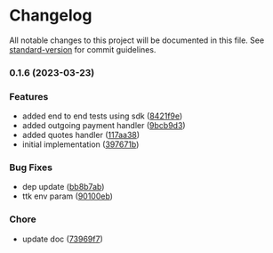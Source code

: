 # Changelog

All notable changes to this project will be documented in this file. See [standard-version](https://github.com/conventional-changelog/standard-version) for commit guidelines.

### 0.1.6 (2023-03-23)


### Features

* added end to end tests using sdk ([8421f9e](https://github.com/mojaloop/sdk-core-connector-openpayments-api-svc/commit/8421f9ed8862174e652c34448b805bed8cc006b7))
* added outgoing payment handler ([9bcb9d3](https://github.com/mojaloop/sdk-core-connector-openpayments-api-svc/commit/9bcb9d33b0d5a00c821f6fd00cc281e66170cda0))
* added quotes handler ([117aa38](https://github.com/mojaloop/sdk-core-connector-openpayments-api-svc/commit/117aa383dae347bca7098255cf4de87656217ad2))
* initial implementation ([397671b](https://github.com/mojaloop/sdk-core-connector-openpayments-api-svc/commit/397671b5b4e274db42192f037c94f09c84b08cf1))


### Bug Fixes

* dep update ([bb8b7ab](https://github.com/mojaloop/sdk-core-connector-openpayments-api-svc/commit/bb8b7ab574054e701662d89546746f2c3c2ebecb))
* ttk env param ([90100eb](https://github.com/mojaloop/sdk-core-connector-openpayments-api-svc/commit/90100ebc8f22f580bc68bc5e25546dee1fb4aa9a))


### Chore

* update doc ([73969f7](https://github.com/mojaloop/sdk-core-connector-openpayments-api-svc/commit/73969f73c9fda482abd43ef5e30d6defe6806a56))
